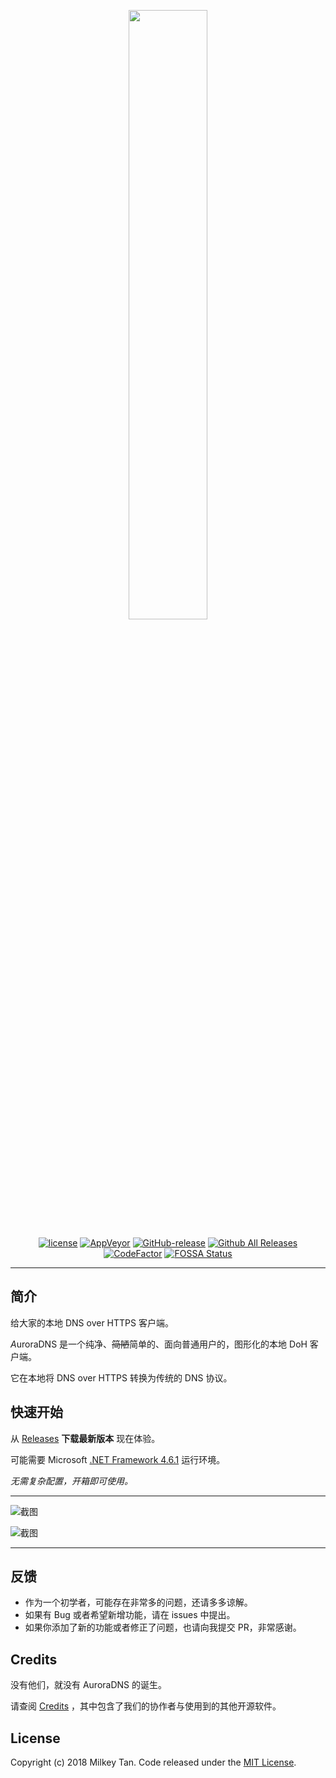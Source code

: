 
<p align="center">
          <a href='https://github.com/mili-tan/AuroraDNS.GUI'><img src='https://i.loli.net/2019/06/10/5cfdb719df5f019195.png' width="50%" height="50%"/></a>
</p>

<p align="center">
          <a href='https://github.com/mili-tan/AuroraDNS.GUI/blob/master/LICENSE.md'><img src='https://img.shields.io/github/license/mili-tan/AuroraDNS.GUI.svg' alt='license' referrerPolicy='no-referrer' /></a>
          <a href='https://ci.appveyor.com/project/mili-tan/AuroraDNS-GUI'><img src='https://img.shields.io/appveyor/ci/mili-tan/AuroraDNS-GUI.svg?&amp;logo=appveyor' alt='AppVeyor' referrerPolicy='no-referrer' /></a>
          <a href='https://github.com/mili-tan/AuroraDNS.GUI/releases/latest'><img src='https://img.shields.io/github/release/mili-tan/AuroraDNS.GUI.svg' alt='GitHub-release' referrerPolicy='no-referrer' /></a>
          <a href='https://github.com/mili-tan/AuroraDNS.GUI/releases/latest'><img src='https://img.shields.io/github/downloads/mili-tan/auroradns.gui/total.svg' alt='Github All Releases' referrerPolicy='no-referrer' /></a>
          <a href='https://www.codefactor.io/repository/github/mili-tan/AuroraDNS.GUI/overview/master'><img src='https://www.codefactor.io/repository/github/mili-tan/AuroraDNS.GUI/badge/master' alt='CodeFactor' referrerPolicy='no-referrer' /></a>
          <a href='https://app.fossa.io/projects/git%2Bgithub.com%2Fmili-tan%2FAuroraDNS.GUI?ref=badge_shield'><img src='https://app.fossa.io/api/projects/git%2Bgithub.com%2Fmili-tan%2FAuroraDNS.GUI.svg?type=shield' alt='FOSSA Status' referrerPolicy='no-referrer' /></a>
</p>


----------



## 简介

给大家的本地 DNS over HTTPS 客户端。

*A*uroraDNS 是一个纯净、~~简陋~~简单的、面向普通用户的，图形化的本地 DoH 客户端。

它在本地将 DNS over HTTPS 转换为传统的 DNS 协议。

## 快速开始

从 [Releases](https://github.com/mili-tan/AuroraDNS.GUI/releases) **下载最新版本** 现在体验。

可能需要 Microsoft [.NET Framework 4.6.1](https://docs.microsoft.com/zh-cn/dotnet/framework/install/on-windows-10) 运行环境。

*无需复杂配置，开箱即可使用。* 

------

![截图](https://i.loli.net/2019/04/16/5cb5275b6c232.jpg)

![截图](https://i.loli.net/2019/04/16/5cb5279a4f30c.jpg)

------

## 反馈

- 作为一个初学者，可能存在非常多的问题，还请多多谅解。
- 如果有 Bug 或者希望新增功能，请在 issues 中提出。
- 如果你添加了新的功能或者修正了问题，也请向我提交 PR，非常感谢。

## Credits 

没有他们，就没有 AuroraDNS 的诞生。

请查阅 [Credits](https://github.com/mili-tan/AuroraDNS.GUI/blob/master/CREDITS.md) ，其中包含了我们的协作者与使用到的其他开源软件。

## License

Copyright (c) 2018 Milkey Tan. Code released under the [MIT License](https://github.com/mili-tan/AuroraDNS.GUI/blob/master/LICENSE.md). 
